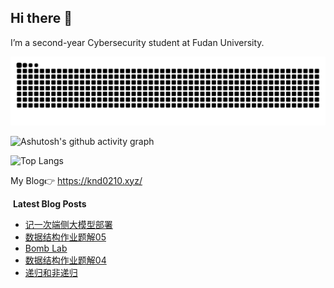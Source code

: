 ## Hi there 👋
  I’m a second-year Cybersecurity student at Fudan University.

<picture>
  <source media="(prefers-color-scheme: dark)" srcset="https://raw.githubusercontent.com/exdoubled/exdoubled/output/github-contribution-grid-snake-dark.svg">
  <source media="(prefers-color-scheme: light)" srcset="https://raw.githubusercontent.com/exdoubled/exdoubled/output/github-contribution-grid-snake.svg">
  <img alt="github contribution grid snake animation" src="https://raw.githubusercontent.com/exdoubled/exdoubled/output/github-contribution-grid-snake.svg">
</picture>

![Ashutosh's github activity graph](https://github-readme-activity-graph.vercel.app/graph?username=exdoubled)

![Top Langs](https://github-readme-stats.vercel.app/api/top-langs/?username=exdoubled)

My Blog👉 https://knd0210.xyz/

&nbsp;**Latest Blog Posts**
<!-- BLOG-POST-LIST:START -->
- [记一次端侧大模型部署](https://exdoubled.github.io/misc/lab1/)
- [数据结构作业题解05](https://exdoubled.github.io/sjjg/homework05/)
- [Bomb Lab](https://exdoubled.github.io/CSAPP/Bomb%20Lab/)
- [数据结构作业题解04](https://exdoubled.github.io/sjjg/homework04/)
- [递归和非递归](https://exdoubled.github.io/sjjg/sjjg04/)
<!-- BLOG-POST-LIST:END -->


